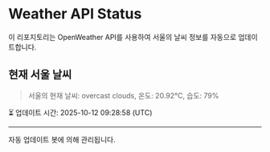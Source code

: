 
# Weather API Status

이 리포지토리는 OpenWeather API를 사용하여 서울의 날씨 정보를 자동으로 업데이트합니다.

## 현재 서울 날씨
> 서울의 현재 날씨: overcast clouds, 온도: 20.92°C, 습도: 79%

⏳ 업데이트 시간: 2025-10-12 09:28:58 (UTC)

---
자동 업데이트 봇에 의해 관리됩니다.
